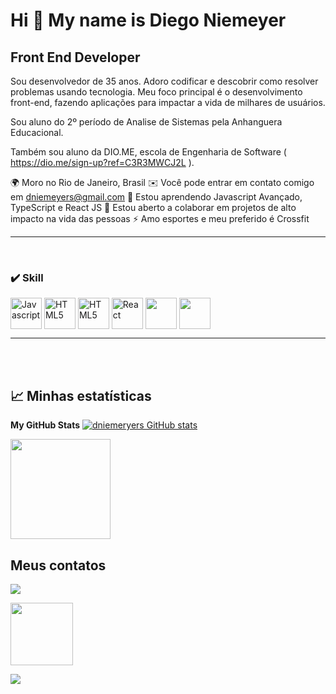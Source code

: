 Hi 👋 My name is Diego Niemeyer
==========================

Front End Developer
-----------------------------

Sou desenvolvedor de 35 anos. Adoro codificar e descobrir como resolver problemas usando tecnologia. Meu foco principal é o desenvolvimento front-end, fazendo aplicações para impactar a vida de milhares de usuários.

Sou aluno do 2º período de Analise de Sistemas pela Anhanguera Educacional.

Também sou aluno da DIO.ME, escola de Engenharia de Software ( https://dio.me/sign-up?ref=C3R3MWCJ2L ).

🌍 Moro no Rio de Janeiro, Brasil
✉️ Você pode entrar em contato comigo em dniemeyers@gmail.com
🧠 Estou aprendendo Javascript Avançado, TypeScript e React JS
🤝 Estou aberto a colaborar em projetos de alto impacto na vida das pessoas
⚡ Amo esportes e meu preferido é Crossfit

----------------------------
<br>

### ✔️ Skill

<p align="left">
<a href="https://developer.mozilla.org/en-US/docs/Web/JavaScript" target="_blank" rel="noreferrer"><img align="center" src="https://raw.githubusercontent.com/danielcranney/readme-generator/main/public/icons/skills/javascript-colored.svg" height="50" width="50" alt="Javascript" /></a>
<a href="https://developer.mozilla.org/en-US/docs/Glossary/HTML5" target="_blank" rel="noreferrer"><img align="center" src="https://raw.githubusercontent.com/danielcranney/readme-generator/main/public/icons/skills/html5-colored.svg" height="50" width="50" alt="HTML5" /></a>
<a href="https://developer.mozilla.org/en-US/docs/Glossary/HTML5" target="_blank" rel="noreferrer"><img align="center" src="https://raw.githubusercontent.com/danielcranney/readme-generator/main/public/icons/skills/css3-colored.svg" height="50" width="50" alt="HTML5" /></a>
<a href="https://reactjs.org/" target="_blank" rel="noreferrer"><img align="center" src="https://raw.githubusercontent.com/danielcranney/readme-generator/main/public/icons/skills/react-colored.svg"height="50" width="50" alt="React" /></a>

<img align="center" height="50" width="50" target="_blank" src="https://cdn.jsdelivr.net/gh/devicons/devicon/icons/git/git-original.svg"/>
  <img align="center" height="50" width="50" target="_blank" src="https://user-images.githubusercontent.com/108142878/188039955-d02f0029-b2d6-4101-85d3-25a28baae374.png"/>

</p>

-----------------------------------------------------
<br>
<br>

## 📈  Minhas estatísticas 

<b>My GitHub Stats</b>
<a href="http://www.github.com/dniemeryers"><img src="https://github-readme-stats-peguimasid.vercel.app/api?username=dniemeryers&show_icons=true&hide=&count_private=true&title_color=3382ed&text_color=ffffff&icon_color=3382ed&bg_color=171717&hide_border=true&show_icons=true" alt="dniemeryers GitHub stats" /></a>

<img height="160em" src="https://github-readme-stats.vercel.app/api/top-langs/?username=dniemeryers&layout=compact&langs_count=7&theme=react"/>
 

##  Meus contatos

<P align="left">
  <a href="mailto:dniemeyers@gmail.com"><img src="https://img.shields.io/badge/Gmail-D14836?style=for-the-badge&logo=gmail&logoColor=white" align="center" target=" _blank"></a>  

  <a href="https://www.linkedin.com/in/diego-niemeyer/" target="_blank"><img src="https://img.shields.io/badge/-LinkedIn-%230077B5?style=for-the-badge&logo=linkedin&logoColor=white" align="center" width="100" target="_blank"></a>   
  
   <a href="https://wa.me/5521974112744/" target="_blank"><img src="https://img.shields.io/badge/-WhatsApp-%25D366?style=for-the-badge&logo=whatsapp&logoColor=white" align="center" ></a>
</p>

